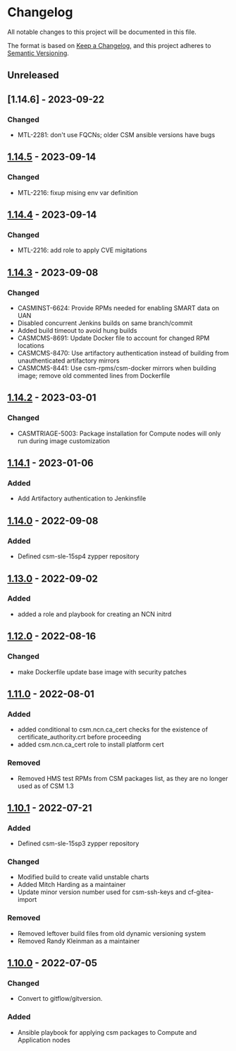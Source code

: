 # Changelog

All notable changes to this project will be documented in this file.

The format is based on [Keep a Changelog](https://keepachangelog.com/en/1.0.0/),
and this project adheres to [Semantic Versioning](https://semver.org/spec/v2.0.0.html).


## Unreleased

## [1.14.6] - 2023-09-22
### Changed
- MTL-2281: don't use FQCNs; older CSM ansible versions have bugs

## [1.14.5] - 2023-09-14
### Changed
- MTL-2216: fixup mising env var definition

## [1.14.4] - 2023-09-14
### Changed
- MTL-2216: add role to apply CVE migitations

## [1.14.3] - 2023-09-08
### Changed
- CASMINST-6624: Provide RPMs needed for enabling SMART data on UAN
- Disabled concurrent Jenkins builds on same branch/commit
- Added build timeout to avoid hung builds
- CASMCMS-8691: Update Docker file to account for changed RPM locations
- CASMCMS-8470: Use artifactory authentication instead of building from unauthenticated artifactory mirrors
- CASMCMS-8441: Use csm-rpms/csm-docker mirrors when building image; remove old commented lines from Dockerfile

## [1.14.2] - 2023-03-01
### Changed
- CASMTRIAGE-5003: Package installation for Compute nodes will only run during image customization

## [1.14.1] - 2023-01-06
### Added
- Add Artifactory authentication to Jenkinsfile

## [1.14.0] - 2022-09-08
### Added
- Defined csm-sle-15sp4 zypper repository

## [1.13.0] - 2022-09-02
### Added
- added a role and playbook for creating an NCN initrd

## [1.12.0] - 2022-08-16
### Changed
- make Dockerfile update base image with security patches

## [1.11.0] - 2022-08-01
### Added
- added conditional to csm.ncn.ca_cert checks for the existence of certificate_authority.crt before proceeding
- added csm.ncn.ca_cert role to install platform cert

### Removed
- Removed HMS test RPMs from CSM packages list, as they are no longer used as of CSM 1.3

## [1.10.1] - 2022-07-21

### Added

- Defined csm-sle-15sp3 zypper repository

### Changed

- Modified build to create valid unstable charts
- Added Mitch Harding as a maintainer
- Update minor version number used for csm-ssh-keys and cf-gitea-import

### Removed

- Removed leftover build files from old dynamic versioning system
- Removed Randy Kleinman as a maintainer

## [1.10.0] - 2022-07-05
### Changed

- Convert to gitflow/gitversion.

### Added

- Ansible playbook for applying csm packages to Compute and Application nodes

[Unreleased]: https://github.com/Cray-HPE/csm-config/compare/1.14.5...HEAD

[1.14.5]: https://github.com/Cray-HPE/csm-config/compare/1.14.4...1.14.5

[1.14.4]: https://github.com/Cray-HPE/csm-config/compare/1.14.3...1.14.4

[1.14.3]: https://github.com/Cray-HPE/csm-config/compare/1.14.2...1.14.3

[1.14.2]: https://github.com/Cray-HPE/csm-config/compare/1.14.1...1.14.2

[1.14.1]: https://github.com/Cray-HPE/csm-config/compare/1.14.0...1.14.1

[1.14.0]: https://github.com/Cray-HPE/csm-config/compare/1.13.0...1.14.0

[1.13.0]: https://github.com/Cray-HPE/csm-config/compare/1.12.0...1.13.0

[1.12.0]: https://github.com/Cray-HPE/csm-config/compare/1.11.0...1.12.0

[1.11.0]: https://github.com/Cray-HPE/csm-config/compare/1.10.1...1.11.0

[1.10.1]: https://github.com/Cray-HPE/csm-config/compare/1.10.0...1.10.1

[1.10.0]: https://github.com/Cray-HPE/csm-config/compare/1.9.0...1.10.0
